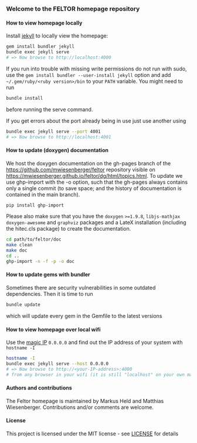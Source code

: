 ### Welcome to the FELTOR homepage repository

#### How to view homepage locally
Install [jekyll](https://jekyllrb.com/) to locally view the homepage:

```sh
gem install bundler jekyll
bundle exec jekyll serve
# => Now browse to http://localhost:4000
```
If you run into trouble with missing write permissions do not run with sudo, use
the `gem install bundler --user-install jekyll` option and add `~/.gem/ruby/<ruby version>/bin` to your `PATH` variable.
You might need to run
```sh
bundle install
```
before running the serve command.

If you get errors about the port already being in use just use another using
```sh
bundle exec jekyll serve --port 4001
# => Now browse to http://localhost:4001
```

#### How to update (doxygen) documentation

We host the doxygen documentation on the gh-pages branch of the https://github.com/mwiesenberger/feltor
repository visible on https://mwiesenberger.github.io/feltor/dg/html/topics.html.
 To update we use ghp-import with the -o option, such that the gh-pages always
 contains only a single commit (to save space; and the history of documentation
 is contained in the main branch).
```bash
pip install ghp-import
```
Please also make sure that you have the `doxygen` `>=1.9.8`,
`libjs-mathjax` `doxygen-awesome` and `graphviz` packages and a LateX installation (including the
hitec.cls package) to create the documentation.
```bash
cd path/to/feltor/doc
make clean
make doc
cd ..
ghp-import -n -f -p -o doc
```

#### How to update gems with bundler

Sometimes there are security vulnerabilities in some outdated dependencies.
Then it is time to run

```sh
bundle update
```

which will update every gem in the Gemfile to the latest versions

#### How to view homepage over local wifi
Use the [magic IP](https://en.wikipedia.org/wiki/0.0.0.0) `0.0.0.0` and
find out the IP address of your system with `hostname -I`
```sh
hostname -I
bundle exec jekyll serve --host 0.0.0.0
# => Now browse to http://<your-IP-address>:4000
# from any browser in your wifi (it is still "localhost" on your own machine)
```

#### Authors and contributions

The Feltor homepage is maintained by Markus Held and Matthias Wiesenberger. Contributions and/or comments are welcome.

#### License

This project is licensed under the MIT license - see [LICENSE](LICENSE) for details

